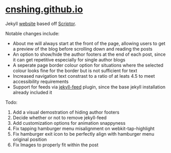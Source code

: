 # [cnshing.github.io](cnshing.github.io)

Jekyll [website](cnshing.github.io) based off [Scriptor](https://github.com/JustGoodThemes/Scriptor-Jekyll-Theme).

Notable changes include:
* About me will always start at the front of the page, allowing users to get a preview of the blog before scrolling down and reading the posts
* An option to show/hide the author footers at the end of each post, since it can get repetitive especially for single author blogs
* A seperate page border colour option for situations where the selected colour looks fine for the border but is not sufficient for text
* Increased navigation text constrast to a ratio of at leats 4.5 to meet accessibility requirements
* Support for feeds via [jekyll-feed](https://github.com/jekyll/jekyll-feed) plugin, since the base jekyll installation already included it

Todo:
1. Add a visual demostration of hiding author footers
2. Decide whether or not to remove jekyll-feed
3. Add customization options for animation snappyness
4. Fix tapping hamburger menu misalignment on webkit-tap-highlight
5. Fix hamburger exit icon to be perfectly align with hamburger menu original position
6. Fix Images to properly fit within the post